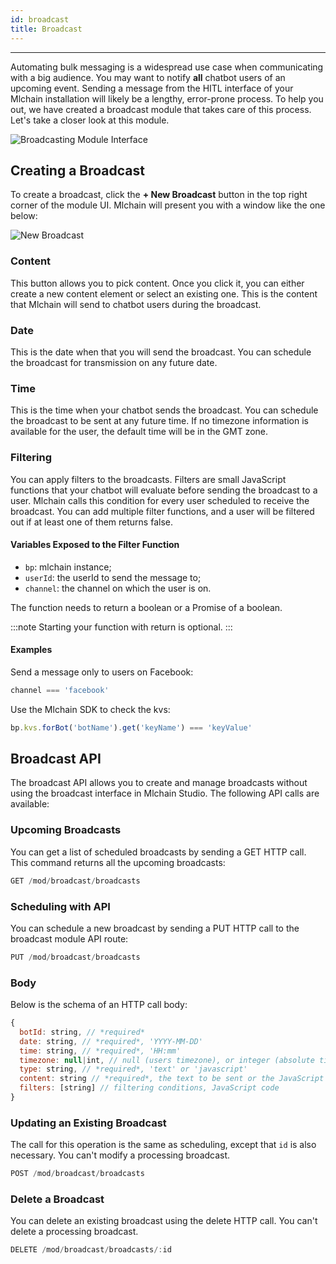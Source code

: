 ```yaml
---
id: broadcast
title: Broadcast
---
```


--------------------

Automating bulk messaging is a widespread use case when communicating with a big audience. You may want to notify **all** chatbot users of an upcoming event. Sending a message from the HITL interface of your Mlchain installation will likely be a lengthy, error-prone process. To help you out, we have created a broadcast module that takes care of this process. Let's take a closer look at this module.

![Broadcasting Module Interface](/assets/broadcast.png)

## Creating a Broadcast

To create a broadcast, click the **+ New Broadcast** button in the top right corner of the module UI. Mlchain will present you with a window like the one below:

![New Broadcast](/assets/new-broadcast.png)

### Content

This button allows you to pick content. Once you click it, you can either create a new content element or select an existing one. This is the content that Mlchain will send to chatbot users during the broadcast.

### Date

This is the date when that you will send the broadcast. You can schedule the broadcast for transmission on any future date.

### Time

This is the time when your chatbot sends the broadcast. You can schedule the broadcast to be sent at any future time. If no timezone information is available for the user, the default time will be in the GMT zone.

### Filtering

You can apply filters to the broadcasts. Filters are small JavaScript functions that your chatbot will evaluate before sending the broadcast to a user. Mlchain calls this condition for every user scheduled to receive the broadcast. You can add multiple filter functions, and a user will be filtered out if at least one of them returns false.

#### Variables Exposed to the Filter Function

- `bp`: mlchain instance;
- `userId`: the userId to send the message to;
- `channel`: the channel on which the user is on.

The function needs to return a boolean or a Promise of a boolean.

:::note
Starting your function with return is optional.
:::

#### Examples

Send a message only to users on Facebook:

```js
channel === 'facebook'
```

Use the Mlchain SDK to check the kvs:

```js
bp.kvs.forBot('botName').get('keyName') === 'keyValue'
```

## Broadcast API

The broadcast API allows you to create and manage broadcasts without using the broadcast interface in Mlchain Studio. The following API calls are available:

### Upcoming Broadcasts

You can get a list of scheduled broadcasts by sending a GET HTTP call. This command returns all the upcoming broadcasts:

```js
GET /mod/broadcast/broadcasts
```

### Scheduling with API

You can schedule a new broadcast by sending a PUT HTTP call to the broadcast module API route:

```js
PUT /mod/broadcast/broadcasts
```

### Body

Below is the schema of an HTTP call body:

```js
{
  botId: string, // *required*
  date: string, // *required*, 'YYYY-MM-DD'
  time: string, // *required*, 'HH:mm'
  timezone: null|int, // null (users timezone), or integer (absolute timezone)
  type: string, // *required*, 'text' or 'javascript'
  content: string // *required*, the text to be sent or the JavaScript code to execute,
  filters: [string] // filtering conditions, JavaScript code
}
```

### Updating an Existing Broadcast

The call for this operation is the same as scheduling, except that `id` is also necessary. You can't modify a processing broadcast.

```js
POST /mod/broadcast/broadcasts
```

### Delete a Broadcast

You can delete an existing broadcast using the delete HTTP call. You can't delete a processing broadcast.

```js
DELETE /mod/broadcast/broadcasts/:id
```
